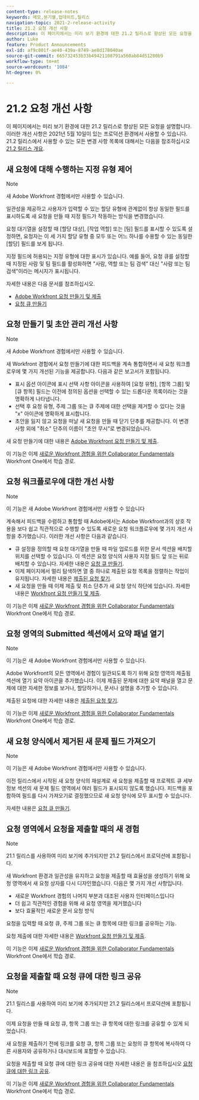 ```yaml
---
content-type: release-notes
keywords: 메모,분기별,업데이트,릴리스
navigation-topic: 2021-2-release-activity
title: 21.2 요청 개선 사항
description: 이 페이지에서는 미리 보기 환경에 대한 21.2 릴리스로 향상된 모든 요청을 설명합니다. 이러한 개선 사항은 2021년 5월 10일이 있는 프로덕션 환경에서 사용할 수 있습니다. 21.2 릴리스에서 사용할 수 있는 모든 변경 사항 목록은 21.2 릴리스 개요를 참조하십시오.
author: Luke
feature: Product Announcements
exl-id: af9c801f-ae40-439a-8749-ae8d178040ae
source-git-commit: 665732453b33b49421108791a560ab84d51280b9
workflow-type: tm+mt
source-wordcount: '1084'
ht-degree: 0%

---
```


# 21.2 요청 개선 사항

이 페이지에서는 미리 보기 환경에 대한 21.2 릴리스로 향상된 모든 요청을 설명합니다. 이러한 개선 사항은 2021년 5월 10일이 있는 프로덕션 환경에서 사용할 수 있습니다. 21.2 릴리스에서 사용할 수 있는 모든 변경 사항 목록에 대해서는 다음을 참조하십시오 [21.2 릴리스 개요](../../../product-announcements/product-releases/21.2-release-activity/21-2-release-overview.md).

## 새 요청에 대해 수행하는 지정 유형 제어

>[!NOTE]
>
>새 Adobe Workfront 경험에서만 사용할 수 있습니다.

일관성을 제공하고 사용자가 입력할 수 있는 할당 유형에 관계없이 항상 동일한 필드를 표시하도록 새 요청을 만들 때 지정 필드가 작동하는 방식을 변경했습니다.

요청 대기열을 설정할 때 [할당 대상], [작업 역할] 또는 [팀] 필드를 표시할 수 있도록 설정하면, 요청자는 이 세 가지 할당 유형 중 모두 또는 어느 하나를 수용할 수 있는 동일한 [할당] 필드를 보게 됩니다.

지정 필드에 허용되는 지정 유형에 대한 표시가 있습니다. 예를 들어, 요청 큐를 설정할 때 지정된 사람 및 팀 필드를 활성화하면 &quot;사람, 역할 또는 팀 검색&quot; 대신 &quot;사람 또는 팀 검색&quot;이라는 메시지가 표시됩니다.

자세한 내용은 다음 문서를 참조하십시오.

* [Adobe Workfront 요청 만들기 및 제출](/help/quicksilver/manage-work/requests/create-requests/create-submit-requests.md)
* [요청 큐 만들기](../../../manage-work/requests/create-and-manage-request-queues/create-request-queue.md)

## 요청 만들기 및 초안 관리 개선 사항

>[!NOTE]
>
>새 Adobe Workfront 경험에서만 사용할 수 있습니다.

새 Workfront 경험에서 요청 만들기에 대한 피드백을 계속 통합하면서 새 요청 워크플로우에 몇 가지 개선된 기능을 제공합니다. 다음과 같은 보고서가 포함됩니다.

* 표시 옵션 아이콘에 표시 선택 사항 아이콘을 사용하여 [요청 유형], [항목 그룹] 및 [큐 항목] 필드는 이전에 정의된 옵션을 선택할 수 있는 드롭다운 목록이라는 것을 명확하게 나타냅니다.
* 선택 후 요청 유형, 주제 그룹 또는 큐 주제에 대한 선택을 제거할 수 있다는 것을 &quot;x&quot; 아이콘에 명확하게 표시합니다.
* 초안을 잃지 않고 요청을 떠날 새 요청을 만들 때 닫기 단추를 제공합니다. 이 변경 사항 외에 &quot;취소&quot; 단추의 이름이 &quot;초안 무시&quot;로 변경되었습니다.

새 요청 만들기에 대한 내용은 [Adobe Workfront 요청 만들기 및 제출](/help/quicksilver/manage-work/requests/create-requests/create-submit-requests.md).

이 기능은 이제 [새로운 Workfront 경험을 위한 Collaborator Fundamentals](https://one.workfront.com/s/learningpath1/collaborator-fundamentals-for-the-new-workfront-experience-MCY5AMOQQTGFDVZB4ODS6TXCYE2A) Workfront One에서 학습 경로.

## 요청 워크플로우에 대한 개선 사항

>[!NOTE]
>
>이 기능은 새 Adobe Workfront 경험에서만 사용할 수 있습니다

계속해서 피드백을 수렴하고 통합할 때 Adobe에서는 Adobe Workfront과의 상호 작용을 보다 쉽고 직관적으로 수행할 수 있도록 새로운 요청 워크플로우에 몇 가지 개선 사항을 추가했습니다. 이러한 개선 사항은 다음과 같습니다.

* 큐 설정을 정의할 때 요청 대기열을 만들 때 파일 업로드를 위한 문서 섹션을 배치할 위치를 선택할 수 있습니다. 이 섹션은 요청 양식의 사용자 지정 필드 앞 또는 뒤로 배치할 수 있습니다. 자세한 내용은 [요청 큐 만들기](../../../manage-work/requests/create-and-manage-request-queues/create-request-queue.md).
* 이제 페이지에서 멀리 탐색하면 열 중 하나로 제출된 요청 목록을 정렬하는 작업이 유지됩니다. 자세한 내용은 [제출된 요청 찾기](../../../manage-work/requests/create-requests/locate-submitted-requests.md).
* 새 요청을 만들 때 이제 제출 및 취소 단추가 새 요청 양식 하단에 있습니다. 자세한 내용은 [Workfront 요청 만들기 및 제출](/help/quicksilver/manage-work/requests/create-requests/create-submit-requests.md).

이 기능은 이제 [새로운 Workfront 경험을 위한 Collaborator Fundamentals](https://one.workfront.com/s/learningpath1/collaborator-fundamentals-for-the-new-workfront-experience-MCY5AMOQQTGFDVZB4ODS6TXCYE2A) Workfront One에서 학습 경로.

## 요청 영역의 Submitted 섹션에서 요약 패널 열기

>[!NOTE]
>
>이 기능은 새 Adobe Workfront 경험에서만 사용할 수 있습니다.

Adobe Workfront의 모든 영역에서 경험이 일관되도록 하기 위해 요청 영역의 제출됨 섹션에 열기 요약 아이콘을 추가했습니다. 이제 제출된 문제에 대한 요약 패널을 열고 문제에 대한 자세한 정보를 보거나, 할당하거나, 문서나 설명을 추가할 수 있습니다.

제출된 요청에 대한 자세한 내용은 [제출된 요청 찾기](../../../manage-work/requests/create-requests/locate-submitted-requests.md).

이 기능은 이제 [새로운 Workfront 경험을 위한 Collaborator Fundamentals](https://one.workfront.com/s/learningpath1/collaborator-fundamentals-for-the-new-workfront-experience-MCY5AMOQQTGFDVZB4ODS6TXCYE2A) Workfront One에서 학습 경로.

## 새 요청 양식에서 제거된 새 문제 필드 가져오기

>[!NOTE]
>
>이 기능은 새 Adobe Workfront 경험에서만 사용할 수 있습니다.

이전 릴리스에서 시작된 새 요청 양식의 재설계로 새 요청을 제출할 때 프로젝트 큐 세부 정보 섹션의 새 문제 필드 영역에서 여러 필드가 표시되지 않도록 했습니다. 피드백을 포함하여 필드를 다시 가져오기로 결정했으므로 새 요청 양식에 모두 표시할 수 있습니다.

자세한 내용은 [요청 큐 만들기](../../../manage-work/requests/create-and-manage-request-queues/create-request-queue.md).

## 요청 영역에서 요청을 제출할 때의 새 경험

>[!NOTE]
>
>21.1 릴리스를 사용하여 미리 보기에 추가되지만 21.2 릴리스에서 프로덕션에 포함됩니다.

새 Workfront 환경과 일관성을 유지하고 요청을 제출할 때 효율성을 생성하기 위해 요청 영역에서 새 요청 상자를 다시 디자인했습니다. 다음은 몇 가지 개선 사항입니다.

* 새로운 Workfront 경험의 나머지 부분과 대조된 사용자 인터페이스입니다
* 더 쉽고 직관적인 경험을 위해 새 요청 영역을 제거했습니다
* 보다 효율적인 새로운 문서 요청 방식

요청을 입력할 때 요청 큐, 주제 그룹 또는 큐 항목에 대한 링크를 공유하는 기능.

요청 제출에 대한 자세한 내용은 [Workfront 요청 만들기 및 제출](/help/quicksilver/manage-work/requests/create-requests/create-submit-requests.md).

이 기능은 이제 [새로운 Workfront 경험을 위한 Collaborator Fundamentals](https://one.workfront.com/s/learningpath1/collaborator-fundamentals-for-the-new-workfront-experience-MCY5AMOQQTGFDVZB4ODS6TXCYE2A) Workfront One에서 학습 경로.

## 요청을 제출할 때 요청 큐에 대한 링크 공유

>[!NOTE]
>
>21.1 릴리스를 사용하여 미리 보기에 추가되지만 21.2 릴리스에서 프로덕션에 포함됩니다.

이제 요청을 만들 때 요청 큐, 항목 그룹 또는 큐 항목에 대한 링크를 공유할 수 있게 되었습니다.

새 요청을 제출하기 전에 링크를 요청 큐, 항목 그룹 또는 요청의 큐 항목에 복사하여 다른 사용자와 공유하거나 대시보드에 포함할 수 있습니다.

요청을 제출할 때 요청 큐에 대한 링크 공유에 대한 자세한 내용은 을 참조하십시오 [요청 큐에 대한 링크 공유](../../../manage-work/requests/create-requests/share-link-to-request-queue.md).

이 기능은 이제 [새로운 Workfront 경험을 위한 Collaborator Fundamentals](https://one.workfront.com/s/learningpath1/collaborator-fundamentals-for-the-new-workfront-experience-MCY5AMOQQTGFDVZB4ODS6TXCYE2A) Workfront One에서 학습 경로.

